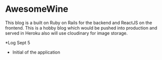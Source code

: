 # AwesomeWine

This blog is a built on Ruby on Rails for the backend and ReactJS on the frontend. This is a hobby blog which would be pushed into production and served in Heroku also will use cloudinary for image storage.

*Log Sept 5
- Initial of the application
